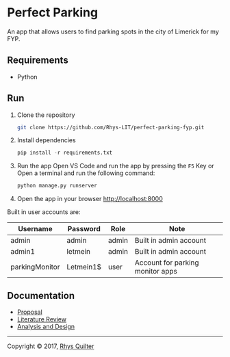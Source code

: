 
# Perfect Parking

An app that allows users to find parking spots in the city of Limerick for my FYP.

## Requirements

- Python

## Run

1. Clone the repository

    ```bash
    git clone https://github.com/Rhys-LIT/perfect-parking-fyp.git
    ```

2. Install dependencies

    ```py
    pip install -r requirements.txt
    ```

3. Run the app
    Open VS Code and run the app by pressing the `F5` Key or  
    Open a terminal and run the following command:

    ```bash
    python manage.py runserver
    ```

4. Open the app in your browser
    <http://localhost:8000>

Built in user accounts are:

| Username       | Password  | Role  | Note                             |
|----------------|-----------|-------|----------------------------------|
| admin          | admin     | admin | Built in admin account           |
| admin1         | letmein   | admin | Built in admin account           |
| parkingMonitor | Letmein1$ | user  | Account for parking monitor apps |

## Documentation

- [Proposal](./docs/proposal.md)
- [Literature Review](./docs/literature-review.md)
- [Analysis and Design](./docs/analysis-and-design.md)

---
Copyright &copy; 2017, [Rhys Quilter](https://github.com/rhysquilter)
